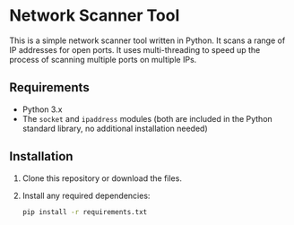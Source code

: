 # Network Scanner Tool

This is a simple network scanner tool written in Python. It scans a range of IP addresses for open ports. It uses multi-threading to speed up the process of scanning multiple ports on multiple IPs.

## Requirements

- Python 3.x
- The `socket` and `ipaddress` modules (both are included in the Python standard library, no additional installation needed)

## Installation

1. Clone this repository or download the files.
2. Install any required dependencies:

   ```bash
   pip install -r requirements.txt
